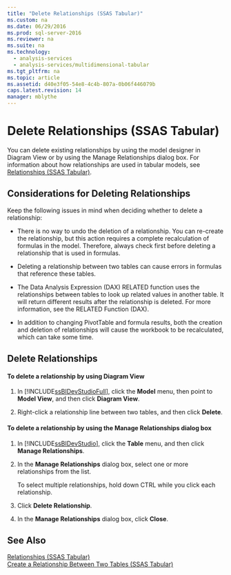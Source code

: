 ```yaml
---
title: "Delete Relationships (SSAS Tabular)"
ms.custom: na
ms.date: 06/29/2016
ms.prod: sql-server-2016
ms.reviewer: na
ms.suite: na
ms.technology: 
  - analysis-services
  - analysis-services/multidimensional-tabular
ms.tgt_pltfrm: na
ms.topic: article
ms.assetid: d40e3f05-54e8-4c4b-807a-0b06f446079b
caps.latest.revision: 14
manager: mblythe
---
```

# Delete Relationships (SSAS Tabular)
You can delete existing relationships by using the model designer in Diagram View or by using the Manage Relationships dialog box. For information about how relationships are used in tabular models, see [Relationships (SSAS Tabular)](../../Topics/TopicNameNotContainA/Relationships--SSAS-Tabular-.md).  
  
## Considerations for Deleting Relationships  
 Keep the following issues in mind when deciding whether to delete a relationship:  
  
-   There is no way to undo the deletion of a relationship. You can re-create the relationship, but this action requires a complete recalculation of formulas in the model. Therefore, always check first before deleting a relationship that is used in formulas.  
  
-   Deleting a relationship between two tables can cause errors in formulas that reference these tables.  
  
-   The Data Analysis Expression (DAX) RELATED function uses the relationships between tables to look up related values in another table. It will return different results after the relationship is deleted. For more information, see the RELATED Function (DAX).  
  
-   In addition to changing PivotTable and formula results, both the creation and deletion of relationships will cause the workbook to be recalculated, which can take some time.  
  
## Delete Relationships  
  
#### To delete a relationship by using Diagram View  
  
1.  In [!INCLUDE[ssBIDevStudioFull](../../Topics/TopicNameContainA/includes/ssBIDevStudioFull_md.md)], click the **Model** menu, then point to **Model View**, and then click **Diagram View**.  
  
2.  Right-click a relationship line between two tables, and then click **Delete**.  
  
#### To delete a relationship by using the Manage Relationships dialog box  
  
1.  In [!INCLUDE[ssBIDevStudio](../../Topics/TopicNameContainA/includes/ssBIDevStudio_md.md)], click the **Table** menu, and then click **Manage Relationships**.  
  
2.  In the **Manage Relationships** dialog box, select one or more relationships from the list.  
  
     To select multiple relationships, hold down CTRL while you click each relationship.  
  
3.  Click **Delete Relationship**.  
  
4.  In the **Manage Relationships** dialog box, click **Close**.  
  
## See Also  
 [Relationships (SSAS Tabular)](../../Topics/TopicNameNotContainA/Relationships--SSAS-Tabular-.md)   
 [Create a Relationship Between Two Tables (SSAS Tabular)](../../Topics/TopicNameContainA/Create-a-Relationship-Between-Two-Tables--SSAS-Tabular-.md)